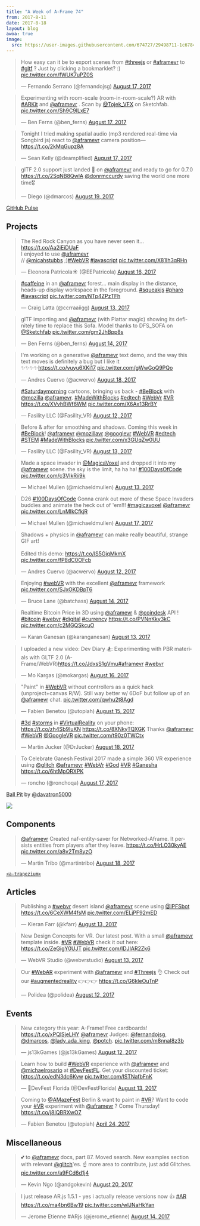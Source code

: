 ```yaml
---
title: "A Week of A-Frame 74"
from: 2017-8-11
date: 2017-8-18
layout: blog
awoa: true
image:
  src: https://user-images.githubusercontent.com/674727/29498711-1c67846c-85c7-11e7-98c4-53707748c262.jpg
---
```


<script async src="//platform.twitter.com/widgets.js" charset="utf-8"></script>

<div class="tweets tweets-feature">
<blockquote class="twitter-tweet"><p lang="en" dir="ltr">How easy can it be to export scenes from <a href="https://twitter.com/hashtag/threejs?src=hash">#threejs</a> or <a href="https://twitter.com/hashtag/aframevr?src=hash">#aframevr</a> to <a href="https://twitter.com/hashtag/gltf?src=hash">#gltf</a> ? Just by clicking a bookmarklet? :) <a href="https://t.co/fWUK7uPZ0S">pic.twitter.com/fWUK7uPZ0S</a></p>&mdash; Fernando Serrano (@fernandojsg) <a href="https://twitter.com/fernandojsg/status/898166648380805120">August 17, 2017</a></blockquote>

<blockquote class="twitter-tweet"><p lang="en" dir="ltr">Experimenting with room-scale (room-in-room-scale?) AR with <a href="https://twitter.com/hashtag/ARKit?src=hash">#ARKit</a> and <a href="https://twitter.com/aframevr">@aframevr</a> . Scan by <a href="https://twitter.com/Tojek_VFX">@Tojek_VFX</a> on Sketchfab. <a href="https://t.co/Sh9C9lLxE7">pic.twitter.com/Sh9C9lLxE7</a></p>&mdash; Ben Ferns (@ben_ferns) <a href="https://twitter.com/ben_ferns/status/898171851096039428">August 17, 2017</a></blockquote>

<blockquote class="twitter-tweet"><p lang="en" dir="ltr">Tonight I tried making spatial audio (mp3 rendered real-time via Songbird js) react to <a href="https://twitter.com/aframevr">@aframevr</a> camera position— <a href="https://t.co/2kMqGupz8A">https://t.co/2kMqGupz8A</a></p>&mdash; Sean Kelly (@deamplified) <a href="https://twitter.com/deamplified/status/898070281767587841">August 17, 2017</a></blockquote>

<blockquote class="twitter-tweet"><p lang="en" dir="ltr">glTF 2.0 support just landed 🛬 on <a href="https://twitter.com/aframevr">@aframevr</a> and ready to go for 0.7.0 <a href="https://t.co/2SqNB8QwlA">https://t.co/2SqNB8QwlA</a> <a href="https://twitter.com/donrmccurdy">@donrmccurdy</a> saving the world one more time🎖</p>&mdash; Diego (@dmarcos) <a href="https://twitter.com/dmarcos/status/898702729207361536">August 19, 2017</a></blockquote>

</div>

<!-- more -->

[GitHub Pulse](https://github.com/aframevr/aframe/pulse)

## Projects

<div class="tweets">
<blockquote class="twitter-tweet"><p lang="en" dir="ltr">The Red Rock Canyon as you have never seen it... <a href="https://t.co/Aa2iEiDUaF">https://t.co/Aa2iEiDUaF</a> <br>I enjoyed to use <a href="https://twitter.com/aframevr">@aframevr</a><br>// <a href="https://twitter.com/micahstubbs">@micahstubbs</a> ;)<a href="https://twitter.com/hashtag/WebVR?src=hash">#WebVR</a> <a href="https://twitter.com/hashtag/javascript?src=hash">#javascript</a> <a href="https://t.co/X81Ih3qRHn">pic.twitter.com/X81Ih3qRHn</a></p>&mdash; Eleonora Patricola☀️ (@EEPatricola) <a href="https://twitter.com/EEPatricola/status/897875199026020352">August 16, 2017</a></blockquote>

<blockquote class="twitter-tweet"><p lang="en" dir="ltr"><a href="https://twitter.com/hashtag/caffeine?src=hash">#caffeine</a> in an <a href="https://twitter.com/aframevr">@aframevr</a> forest... main display in the distance, heads-up display workspace in the foreground. <a href="https://twitter.com/hashtag/squeakjs?src=hash">#squeakjs</a> <a href="https://twitter.com/hashtag/pharo?src=hash">#pharo</a> <a href="https://twitter.com/hashtag/javascript?src=hash">#javascript</a> <a href="https://t.co/NTp4ZPzTFh">pic.twitter.com/NTp4ZPzTFh</a></p>&mdash; Craig Latta (@ccrraaiigg) <a href="https://twitter.com/ccrraaiigg/status/896646995846328320">August 13, 2017</a></blockquote>

<blockquote class="twitter-tweet"><p lang="en" dir="ltr">glTF importing and <a href="https://twitter.com/aframevr">@aframevr</a> (with Plattar magic) showing its definitely time to replace this Sofa. Model thanks to DFS_SOFA on <a href="https://twitter.com/Sketchfab">@Sketchfab</a> <a href="https://t.co/gm2JhBpp8s">pic.twitter.com/gm2JhBpp8s</a></p>&mdash; Ben Ferns (@ben_ferns) <a href="https://twitter.com/ben_ferns/status/897033901285163008">August 14, 2017</a></blockquote>

<blockquote class="twitter-tweet"><p lang="en" dir="ltr">I&#39;m working on a generative <a href="https://twitter.com/aframevr">@aframevr</a> text demo, and the way this text moves is definitely a bug but I like it ✨✨✨✨<a href="https://t.co/vuyu6XKi17">https://t.co/vuyu6XKi17</a> <a href="https://t.co/gWwGoQ9PQo">pic.twitter.com/gWwGoQ9PQo</a></p>&mdash; Andres Cuervo (@acwervo) <a href="https://twitter.com/acwervo/status/898369851982454784">August 18, 2017</a></blockquote>

<blockquote class="twitter-tweet"><p lang="en" dir="ltr"><a href="https://twitter.com/hashtag/Saturdaymorning?src=hash">#Saturdaymorning</a> cartoons, bringing us back - <a href="https://twitter.com/hashtag/BeBlock?src=hash">#BeBlock</a> with <a href="https://twitter.com/mozilla">@mozilla</a> <a href="https://twitter.com/aframevr">@aframevr</a>. <a href="https://twitter.com/hashtag/MadeWithBlocks?src=hash">#MadeWithBlocks</a> <a href="https://twitter.com/hashtag/edtech?src=hash">#edtech</a> <a href="https://twitter.com/hashtag/WebVr?src=hash">#WebVr</a> <a href="https://twitter.com/hashtag/VR?src=hash">#VR</a> <a href="https://t.co/XVvhBWf6WM">https://t.co/XVvhBWf6WM</a> <a href="https://t.co/X6Ax13RrBY">pic.twitter.com/X6Ax13RrBY</a></p>&mdash; Fasility LLC (@Fasility_VR) <a href="https://twitter.com/Fasility_VR/status/896374452539326464">August 12, 2017</a></blockquote>

<blockquote class="twitter-tweet"><p lang="en" dir="ltr">Before &amp; after for smoothing and shadows. Coming this week in <a href="https://twitter.com/hashtag/BeBlock?src=hash">#BeBlock</a>! <a href="https://twitter.com/aframevr">@aframevr</a> <a href="https://twitter.com/mozillavr">@mozillavr</a> <a href="https://twitter.com/googlevr">@googlevr</a> <a href="https://twitter.com/hashtag/WebVR?src=hash">#WebVR</a> <a href="https://twitter.com/hashtag/edtech?src=hash">#edtech</a> <a href="https://twitter.com/hashtag/STEM?src=hash">#STEM</a> <a href="https://twitter.com/hashtag/MadeWithBlocks?src=hash">#MadeWithBlocks</a> <a href="https://t.co/x3GUqZw0UU">pic.twitter.com/x3GUqZw0UU</a></p>&mdash; Fasility LLC (@Fasility_VR) <a href="https://twitter.com/Fasility_VR/status/896822741738950656">August 13, 2017</a></blockquote>

<blockquote class="twitter-tweet"><p lang="en" dir="ltr">Made a space invader in <a href="https://twitter.com/MagicaVoxel">@MagicaVoxel</a> and dropped it into my <a href="https://twitter.com/aframevr">@aframevr</a> scene. the sky is the limit, ha ha ha! <a href="https://twitter.com/hashtag/100DaysOfCode?src=hash">#100DaysOfCode</a> <a href="https://t.co/c3VIkRii9k">pic.twitter.com/c3VIkRii9k</a></p>&mdash; Michael Mullen (@michaeldmullen) <a href="https://twitter.com/michaeldmullen/status/896536780853329920">August 13, 2017</a></blockquote>

<blockquote class="twitter-tweet"><p lang="en" dir="ltr">D26 <a href="https://twitter.com/hashtag/100DaysOfCode?src=hash">#100DaysOfCode</a> Gonna crank out more of these Space Invaders buddies and animate the heck out of &#39;em!!! <a href="https://twitter.com/hashtag/magicavoxel?src=hash">#magicavoxel</a> <a href="https://twitter.com/aframevr">@aframevr</a> <a href="https://t.co/LnMIkCfkjR">pic.twitter.com/LnMIkCfkjR</a></p>&mdash; Michael Mullen (@michaeldmullen) <a href="https://twitter.com/michaeldmullen/status/898027708277432322">August 17, 2017</a></blockquote>

<blockquote class="twitter-tweet"><p lang="en" dir="ltr">Shadows + physics in <a href="https://twitter.com/aframevr">@aframevr</a> can make really beautiful, strange GIF art!<br><br>Edited this demo: <a href="https://t.co/lS5GjqMkmX">https://t.co/lS5GjqMkmX</a> <a href="https://t.co/fP8dC0OFcb">pic.twitter.com/fP8dC0OFcb</a></p>&mdash; Andres Cuervo (@acwervo) <a href="https://twitter.com/acwervo/status/896427305874182144">August 12, 2017</a></blockquote>

<blockquote class="twitter-tweet"><p lang="en" dir="ltr">Enjoying <a href="https://twitter.com/hashtag/webVR?src=hash">#webVR</a> with the excellent <a href="https://twitter.com/aframevr">@aframevr</a> framework <a href="https://t.co/SJxOKDBpT6">pic.twitter.com/SJxOKDBpT6</a></p>&mdash; Bruce Lane (@batchass) <a href="https://twitter.com/batchass/status/897217377137565697">August 14, 2017</a></blockquote>

<blockquote class="twitter-tweet"><p lang="en" dir="ltr">Realtime Bitcoin Price in 3D using <a href="https://twitter.com/aframevr">@aframevr</a> &amp; <a href="https://twitter.com/coindesk">@coindesk</a> API ! <a href="https://twitter.com/hashtag/bitcoin?src=hash">#bitcoin</a> <a href="https://twitter.com/hashtag/webvr?src=hash">#webvr</a> <a href="https://twitter.com/hashtag/digital?src=hash">#digital</a> <a href="https://twitter.com/hashtag/currency?src=hash">#currency</a> <a href="https://t.co/PVNnKky3kC">https://t.co/PVNnKky3kC</a> <a href="https://t.co/c2MGQSkcuO">pic.twitter.com/c2MGQSkcuO</a></p>&mdash; Karan Ganesan (@karanganesan) <a href="https://twitter.com/karanganesan/status/896626028344254464">August 13, 2017</a></blockquote>

<blockquote class="twitter-tweet"><p lang="en" dir="ltr">I uploaded a new video: Dev Diary 🏂: Experimenting with PBR materials with GLTF 2.0 (A-Frame/WebVR)<a href="https://t.co/JdxsS1gVmu">https://t.co/JdxsS1gVmu</a><a href="https://twitter.com/hashtag/aframevr?src=hash">#aframevr</a> <a href="https://twitter.com/hashtag/webvr?src=hash">#webvr</a></p>&mdash; Mo Kargas (@mokargas) <a href="https://twitter.com/mokargas/status/897685782504370181">August 16, 2017</a></blockquote>

<blockquote class="twitter-tweet"><p lang="en" dir="ltr">&quot;Paint&quot; in <a href="https://twitter.com/hashtag/WebVR?src=hash">#WebVR</a> without controllers as a quick hack (unproject+canvas R/W). Still way better w/ 6DoF but follow up of an <a href="https://twitter.com/aframevr">@aframevr</a> chat. <a href="https://t.co/qwhu2t8Agd">pic.twitter.com/qwhu2t8Agd</a></p>&mdash; Fabien Benetou (@utopiah) <a href="https://twitter.com/utopiah/status/897514634428731393">August 15, 2017</a></blockquote>

<blockquote class="twitter-tweet"><p lang="en" dir="ltr"><a href="https://twitter.com/hashtag/3d?src=hash">#3d</a> <a href="https://twitter.com/hashtag/storms?src=hash">#storms</a> in <a href="https://twitter.com/hashtag/VirtualReality?src=hash">#VirtualReality</a> on your phone: <a href="https://t.co/zh4Sb9IuKN">https://t.co/zh4Sb9IuKN</a> <a href="https://t.co/8XNkyTQXGK">https://t.co/8XNkyTQXGK</a> Thanks <a href="https://twitter.com/aframevr">@aframevr</a> <a href="https://twitter.com/hashtag/WebVR?src=hash">#WebVR</a> <a href="https://twitter.com/googlevr">@GoogleVR</a> <a href="https://t.co/t90z0TWCtx">pic.twitter.com/t90z0TWCtx</a></p>&mdash; Martin Jucker (@DrJucker) <a href="https://twitter.com/DrJucker/status/898415152034271232">August 18, 2017</a></blockquote>

<blockquote class="twitter-tweet"><p lang="en" dir="ltr">To Celebrate Ganesh Festival 2017 made a simple  360 VR experience using <a href="https://twitter.com/glitch">@glitch</a> <a href="https://twitter.com/aframevr">@aframevr</a> <a href="https://twitter.com/hashtag/WebVr?src=hash">#WebVr</a> <a href="https://twitter.com/hashtag/God?src=hash">#God</a> <a href="https://twitter.com/hashtag/VR?src=hash">#VR</a> <a href="https://twitter.com/hashtag/Ganesha?src=hash">#Ganesha</a> <a href="https://t.co/6htMpORXPK">https://t.co/6htMpORXPK</a></p>&mdash; roncho (@ronchoqa) <a href="https://twitter.com/ronchoqa/status/898230418260078593">August 17, 2017</a></blockquote>

</div>

[Ball Pit](https://codepen.io/davatron5000/full/prdNwW) by [@davatron5000](https://twitter.com/@davatron5000)

![](https://user-images.githubusercontent.com/674727/29495881-aadbd4f8-858d-11e7-960a-1d1b7775c544.png)

## Components

<div class="tweets">
<blockquote class="twitter-tweet"><p lang="en" dir="ltr"><a href="https://twitter.com/aframevr">@aframevr</a> Created naf-entity-saver for Networked-Aframe. It persists entities from players after they leave. <a href="https://t.co/HrLO30kyAE">https://t.co/HrLO30kyAE</a> <a href="https://t.co/a8v2Tm8yzO">pic.twitter.com/a8v2Tm8yzO</a></p>&mdash; Martin Tribo (@martintribo) <a href="https://twitter.com/martintribo/status/898431731719479296">August 18, 2017</a></blockquote>

</div>

[`<a-trapezium>`](https://github.com/pookage/aframe-trapezium-primitive)

## Articles

<div class="tweets">
<blockquote class="twitter-tweet"><p lang="en" dir="ltr">Publishing a <a href="https://twitter.com/hashtag/webvr?src=hash">#webvr</a> desert island <a href="https://twitter.com/aframevr">@aframevr</a> scene using <a href="https://twitter.com/IPFSbot">@IPFSbot</a> <a href="https://t.co/6CeXWM4fsM">https://t.co/6CeXWM4fsM</a> <a href="https://t.co/ELjPF92mED">pic.twitter.com/ELjPF92mED</a></p>&mdash; Kieran Farr (@kfarr) <a href="https://twitter.com/kfarr/status/896643560421838849">August 13, 2017</a></blockquote>

<blockquote class="twitter-tweet"><p lang="en" dir="ltr">New Design Concepts for VR. Our latest post. With a small <a href="https://twitter.com/aframevr">@aframevr</a> template inside. <a href="https://twitter.com/hashtag/VR?src=hash">#VR</a> <a href="https://twitter.com/hashtag/WebVR?src=hash">#WebVR</a> check it out here: <a href="https://t.co/ZeGigY0UJT">https://t.co/ZeGigY0UJT</a> <a href="https://t.co/IDJIAR2Zk6">pic.twitter.com/IDJIAR2Zk6</a></p>&mdash; WebVR Studio (@webvrstudio) <a href="https://twitter.com/webvrstudio/status/896856254093508608">August 13, 2017</a></blockquote>

<blockquote class="twitter-tweet"><p lang="en" dir="ltr">Our <a href="https://twitter.com/hashtag/WebAR?src=hash">#WebAR</a> experiment with <a href="https://twitter.com/aframevr">@aframevr</a> and <a href="https://twitter.com/hashtag/Threejs?src=hash">#Threejs</a> 👌 Check out our <a href="https://twitter.com/hashtag/augmentedreality?src=hash">#augmentedreality</a> 👉👉👉 <a href="https://t.co/G6kleOuTnP">https://t.co/G6kleOuTnP</a></p>&mdash; Polidea (@polidea) <a href="https://twitter.com/polidea/status/896320411935309824">August 12, 2017</a></blockquote>

</div>

## Events

<div class="tweets">
<blockquote class="twitter-tweet"><p lang="en" dir="ltr">New category this year: A-Frame! Free cardboards! <a href="https://t.co/xPQlSjeLHY">https://t.co/xPQlSjeLHY</a> <a href="https://twitter.com/aframevr">@aframevr</a> Judges: <a href="https://twitter.com/fernandojsg">@fernandojsg</a>, <a href="https://twitter.com/dmarcos">@dmarcos</a>, <a href="https://twitter.com/Lady_Ada_King">@lady_ada_king</a>, <a href="https://twitter.com/potch">@potch</a>. <a href="https://t.co/m8nnaI8z3b">pic.twitter.com/m8nnaI8z3b</a></p>&mdash; js13kGames (@js13kGames) <a href="https://twitter.com/js13kGames/status/896389051279958016">August 12, 2017</a></blockquote>

<blockquote class="twitter-tweet"><p lang="en" dir="ltr">Learn how to build <a href="https://twitter.com/hashtag/WebVR?src=hash">#WebVR</a> experience with <a href="https://twitter.com/aframevr">@aframevr</a> and <a href="https://twitter.com/michaelrosario">@michaelrosario</a> at <a href="https://twitter.com/hashtag/DevFestFL?src=hash">#DevFestFL</a>. Get your discounted ticket: <a href="https://t.co/edN3dc6Kvw">https://t.co/edN3dc6Kvw</a> <a href="https://t.co/lSTNafbFnK">pic.twitter.com/lSTNafbFnK</a></p>&mdash; 🍊DevFest Florida (@DevFestFlorida) <a href="https://twitter.com/DevFestFlorida/status/896871200512659456">August 13, 2017</a></blockquote>

<blockquote class="twitter-tweet"><p lang="en" dir="ltr">Coming to <a href="https://twitter.com/AMazeFest">@AMazeFest</a> Berlin &amp; want to paint in <a href="https://twitter.com/hashtag/VR?src=hash">#VR</a>? Want to code your <a href="https://twitter.com/hashtag/VR?src=hash">#VR</a> experiment with <a href="https://twitter.com/aframevr">@aframevr</a> ? Come Thursday! <a href="https://t.co/j8IQBRXwO7">https://t.co/j8IQBRXwO7</a></p>&mdash; Fabien Benetou (@utopiah) <a href="https://twitter.com/utopiah/status/856499098471550976">April 24, 2017</a></blockquote>

</div>

## Miscellaneous

<div class="tweets">
<blockquote class="twitter-tweet"><p lang="en" dir="ltr">💕 to <a href="https://twitter.com/aframevr">@aframevr</a> docs, part 87. Moved search. New examples section with relevant <a href="https://twitter.com/glitch">@glitch</a>&#39;es. ☝️ more area to contribute, just add Glitches. <a href="https://t.co/a9FCd6d1j4">pic.twitter.com/a9FCd6d1j4</a></p>&mdash; Kevin Ngo (@andgokevin) <a href="https://twitter.com/andgokevin/status/899145473696641024">August 20, 2017</a></blockquote>

<blockquote class="twitter-tweet"><p lang="en" dir="ltr">I just release AR.js 1.5.1 - yes i actually release versions now 👍 <a href="https://twitter.com/hashtag/AR?src=hash">#AR</a> <a href="https://t.co/ma4bn6Bw19">https://t.co/ma4bn6Bw19</a> <a href="https://t.co/wlJNaHkYan">pic.twitter.com/wlJNaHkYan</a></p>&mdash; Jerome Etienne #ARjs (@jerome_etienne) <a href="https://twitter.com/jerome_etienne/status/897188201831555072">August 14, 2017</a></blockquote>

</div>
